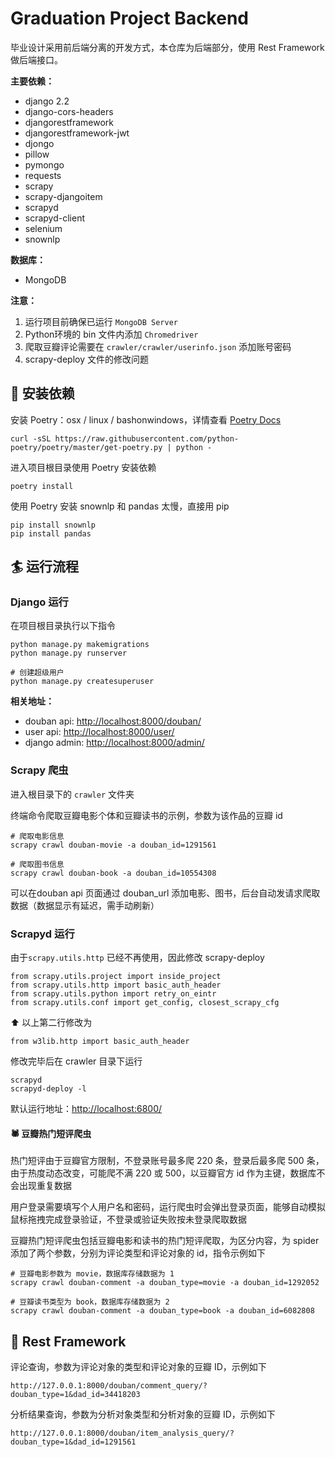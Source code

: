 # Graduation Project Backend

毕业设计采用前后端分离的开发方式，本仓库为后端部分，使用 Rest Framework 做后端接口。

**主要依赖：**
+ django 2.2
+ django-cors-headers
+ djangorestframework
+ djangorestframework-jwt
+ djongo
+ pillow
+ pymongo
+ requests
+ scrapy
+ scrapy-djangoitem
+ scrapyd
+ scrapyd-client
+ selenium
+ snownlp

**数据库：**
+ MongoDB

**注意：**
1. 运行项目前确保已运行 `MongoDB Server`
2. Python环境的 bin 文件内添加 `Chromedriver`
3. 爬取豆瓣评论需要在 `crawler/crawler/userinfo.json` 添加账号密码
4. scrapy-deploy 文件的修改问题

## 🚀 安装依赖
安装 Poetry：osx / linux / bashonwindows，详情查看 [Poetry Docs](https://python-poetry.org/docs/)
```
curl -sSL https://raw.githubusercontent.com/python-poetry/poetry/master/get-poetry.py | python -
```
进入项目根目录使用 Poetry 安装依赖
```
poetry install 
```
使用 Poetry 安装 snownlp 和 pandas 太慢，直接用 pip
```
pip install snownlp
pip install pandas
```

## 🏄 运行流程

### Django 运行
在项目根目录执行以下指令
```
python manage.py makemigrations
python manage.py runserver

# 创建超级用户
python manage.py createsuperuser 
```

**相关地址：**
+ douban api: [http://localhost:8000/douban/](http://localhost:8000/douban/)
+ user api: [http://localhost:8000/user/](http://localhost:8000/user/)
+ django admin: [http://localhost:8000/admin/](http://localhost:8000/admin/)

### Scrapy 爬虫

进入根目录下的 `crawler` 文件夹

终端命令爬取豆瓣电影个体和豆瓣读书的示例，参数为该作品的豆瓣 id
```
# 爬取电影信息
scrapy crawl douban-movie -a douban_id=1291561

# 爬取图书信息
scrapy crawl douban-book -a douban_id=10554308
```

可以在douban api 页面通过 douban_url 添加电影、图书，后台自动发请求爬取数据（数据显示有延迟，需手动刷新）

### Scrapyd 运行
由于`scrapy.utils.http` 已经不再使用，因此修改 scrapy-deploy
```
from scrapy.utils.project import inside_project
from scrapy.utils.http import basic_auth_header
from scrapy.utils.python import retry_on_eintr
from scrapy.utils.conf import get_config, closest_scrapy_cfg
```
⬆️ 以上第二行修改为
```
from w3lib.http import basic_auth_header
```
修改完毕后在 crawler 目录下运行
```
scrapyd
scrapyd-deploy -l
```
默认运行地址：[http://localhost:6800/
](http://localhost:6800/)

#### 🕷️ 豆瓣热门短评爬虫
热门短评由于豆瓣官方限制，不登录账号最多爬 220 条，登录后最多爬 500 条，由于热度动态改变，可能爬不满 220 或 500，以豆瓣官方 id 作为主键，数据库不会出现重复数据<br>

用户登录需要填写个人用户名和密码，运行爬虫时会弹出登录页面，能够自动模拟鼠标拖拽完成登录验证，不登录或验证失败按未登录爬取数据<br>

豆瓣热门短评爬虫包括豆瓣电影和读书的热门短评爬取，为区分内容，为 spider 添加了两个参数，分别为评论类型和评论对象的 id，指令示例如下

```
# 豆瓣电影参数为 movie，数据库存储数据为 1
scrapy crawl douban-comment -a douban_type=movie -a douban_id=1292052

# 豆瓣读书类型为 book，数据库存储数据为 2
scrapy crawl douban-comment -a douban_type=book -a douban_id=6082808
```

## 🌳 Rest Framework

评论查询，参数为评论对象的类型和评论对象的豆瓣 ID，示例如下
```
http://127.0.0.1:8000/douban/comment_query/?douban_type=1&dad_id=34418203
```
分析结果查询，参数为分析对象类型和分析对象的豆瓣 ID，示例如下
```
http://127.0.0.1:8000/douban/item_analysis_query/?douban_type=1&dad_id=1291561
```
